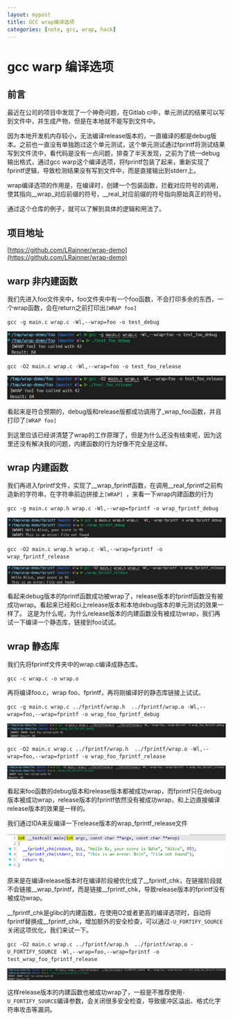 ```yaml
---
layout: mypost
title: GCC wrap编译选项
categories: [note, gcc, wrap, hack]
---
```


# gcc warp 编译选项

## 前言

最近在公司的项目中发现了一个神奇问题，在Gitlab ci中，单元测试的结果可以写到文件中，并生成产物，但是在本地就不能写到文件中。

因为本地开发机内存较小，无法编译release版本的，一直编译的都是debug版本。之前也一直没有单独跑过这个单元测试，这个单元测试通过fprintf将测试结果写到文件流中，看代码是没有一点问题，排查了半天发现，之前为了统一debug输出格式，通过gcc warp这个编译选项，将fprintf包装了起来，重新实现了fprintf逻辑，导致检测结果没有写到文件中，而是直接输出到stderr上。

wrap编译选项的作用是，在编译时，创建一个包装函数，拦截对应符号的调用，使其指向__wrap_对应前缀的符号，__real_对应前缀的符号指向原始真正的符号。

通过这个仓库的例子，就可以了解到具体的逻辑和用法了。

## 项目地址
[https://github.com/LRainner/wrap-demo](https://github.com/LRainner/wrap-demo)

## warp 非内建函数
我们先进入foo文件夹中，foo文件夹中有一个foo函数，不会打印多余的东西，一个wrap函数，会在return之前打印出`[WRAP foo]`

`gcc -g main.c wrap.c -Wl,--wrap=foo -o test_debug`

![](https://raw.githubusercontent.com/LRainner/Pic/main/img/839e5a042b471fa513a5a14d25010367.png)


`gcc -O2 main.c wrap.c -Wl,--wrap=foo -o test_foo_release`

![](https://raw.githubusercontent.com/LRainner/Pic/main/img/c6f3639f77d99be6386852a6682ff74b.png)

看起来是符合预期的，debug版和release版都成功调用了_wrap_foo函数，并且打印了`[WRAP foo]`

到这里应该已经讲清楚了wrap的工作原理了，但是为什么还没有结束呢，因为这里还没有解决我的问题，内建函数的行为好像不完全是这样。

## wrap 内建函数
我们再进入fprintf文件，实现了__wrap_fprintf函数，在调用__real_fprintf之前构造新的字符串，在字符串前边拼接上`[WRAP] `，来看一下wrap内建函数的行为

`gcc -g main.c wrap.h wrap.c -Wl,--wrap=fprintf -o wrap_fprintf_debug`

![](https://raw.githubusercontent.com/LRainner/Pic/main/img/933da1541e313a864ec3b58e84ded528.png)

`gcc -O2 main.c wrap.h wrap.c -Wl,--wrap=fprintf -o wrap_fprintf_release`

![](https://raw.githubusercontent.com/LRainner/Pic/main/img/c1d887c7e0856077d7008c67c82995ff.png)

看起来debug版本的fprintf函数成功被wrap了，release版本的fprintf函数没有被成功wrap。看起来已经和ci上release版本和本地debug版本的单元测试的效果一样了。
这是为什么呢，为什么release版本的内建函数没有被成功wrap，我们再试一下编译一个静态库，链接到foo试试。

## wrap 静态库
我们先将fprintf文件夹中的wrap.c编译成静态库。

`gcc -c wrap.c -o wrap.o`

再将编译foo.c，wrap foo、fprintf，再将刚编译好的静态库链接上试试。

`gcc -g main.c wrap.c ../fprintf/wrap.h  ../fprintf/wrap.o -Wl,--wrap=foo,--wrap=fprintf -o wrap_foo_fprintf_debug`

![](https://raw.githubusercontent.com/LRainner/Pic/main/img/93357dfff0f130d97df1bb722a64359c.png)

`gcc -O2 main.c wrap.c ../fprintf/wrap.h  ../fprintf/wrap.o -Wl,--wrap=foo,--wrap=fprintf -o wrap_foo_fprintf_release`

![](https://raw.githubusercontent.com/LRainner/Pic/main/img/25952d34389787501ceec511d9d81b31.png)

看起来foo函数的debug版本和release版本都被成功wrap，而fprintf只在debug版本被成功wrap，release版本的fprintf依然没有被成功wrap，和上边直接编译release版本的效果是一样的。

我们通过IDA来反编译一下release版本的wrap_fprintf_release文件

![](https://raw.githubusercontent.com/LRainner/Pic/main/img/3879d81ae7d4e94b21b4141e3e9d77f7.png)

原来是在编译release版本时在编译阶段被优化成了__fprintf_chk，在链接阶段就不会链接__wrap_fprintf，而是链接__fprintf_chk，导致release版本的fprintf没有被成功wrap。

__fprintf_chk是glibc的内建函数，在使用O2或者更高的编译选项时，自动将fprintf替换成__fprintf_chk，增加额外的安全检查，可以通过`-U_FORTIFY_SOURCE`关闭这项优化，我们来试一下。

`gcc -O2 main.c wrap.c ../fprintf/wrap.h  ../fprintf/wrap.o -U_FORTIFY_SOURCE -Wl,--wrap=foo,--wrap=fprintf -o test_wrap_foo_fprintf_release`

![](https://raw.githubusercontent.com/LRainner/Pic/main/img/099133ae0a85f6c273bd2766caf95446.png)

这样release版本的内建函数也被成功wrap了，一般是不推荐使用`-U_FORTIFY_SOURCE`编译参数，会关闭很多安全检查，导致缓冲区溢出、格式化字符串攻击等漏洞。
